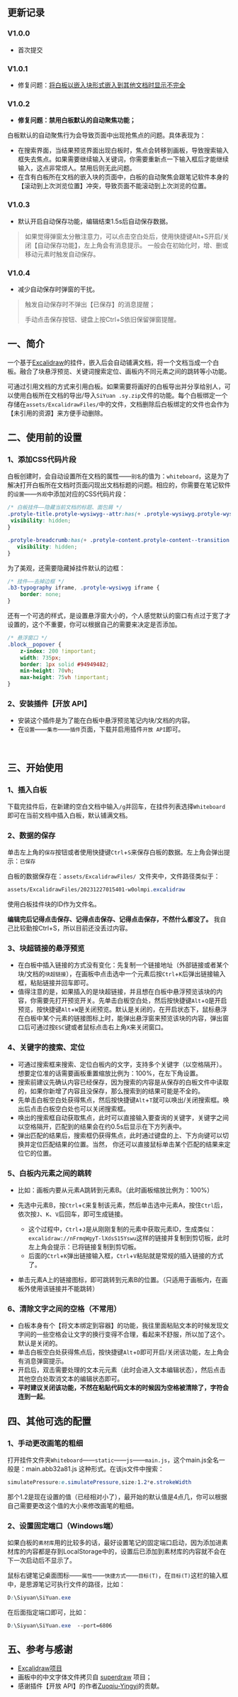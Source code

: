 ## 更新记录

### V1.0.0

* 首次提交

### V1.0.1

* 修复问题：[将白板以嵌入块形式嵌入到其他文档时显示不完全](https://github.com/BryceAndJuly/Whiteboard/issues/1)

### V1.0.2

* **修复问题：禁用白板默认的自动聚焦功能；**

白板默认的自动聚焦行为会导致页面中出现抢焦点的问题。具体表现为：

* 在搜索界面，当结果预览界面出现白板时，焦点会转移到画板，导致搜索输入框失去焦点。如果需要继续输入关键词，你需要重新点一下输入框后才能继续输入，这点非常烦人。禁用后则无此问题。
* 在含有白板所在文档的嵌入块的页面中，白板的自动聚焦会跟笔记软件本身的【滚动到上次浏览位置】冲突，导致页面不能滚动到上次浏览的位置。

### V1.0.3

* 默认开启自动保存功能，编辑结束1.5s后自动保存数据。
> 如果觉得弹窗太分散注意力，可以点击空白处后，使用快捷键Alt+S开启/关闭【自动保存功能】，左上角会有消息提示。
> 一般会在初始化时，增、删或移动元素时触发自动保存。

### V1.0.4

* 减少自动保存时弹窗的干扰。

> 触发自动保存时不弹出【已保存】的消息提醒；
>
> 手动点击保存按钮、键盘上按Ctrl+S依旧保留弹窗提醒。



## 一、简介

一个基于[Excalidraw](https://github.com/excalidraw/excalidraw)的挂件，嵌入后会自动铺满文档，将一个文档当成一个白板。融合了块悬浮预览、关键词搜索定位、画板内不同元素之间的跳转等小功能。

可通过引用文档的方式来引用白板。如果需要将画好的白板导出并分享给别人，可以使用白板所在文档的导出/导入`SiYuan .sy.zip`​文件的功能。每个白板绑定一个存储在`assets/ExcalidrawFiles/`中的文件，文档删除后白板绑定的文件也会作为【未引用的资源】来方便手动删除。


## 二、使用前的设置

### 1、添加CSS代码片段

白板创建时，会自动设置所在文档的属性——`别名`​​的值为：`whiteboard`​​，这是为了解决打开白板所在文档时页面闪现出文档标题的问题。相应的，你需要在笔记软件的`设置`​​——`外观`​​中添加对应的CSS代码片段：

```css
/* 白板挂件——隐藏当前文档的标题、面包屑 */
.protyle-title.protyle-wysiwyg--attr:has(+ .protyle-wysiwyg.protyle-wysiwyg--attr[alias="whiteboard"]){
 visibility: hidden;
}

.protyle-breadcrumb:has(+ .protyle-content.protyle-content--transition > .protyle-wysiwyg.protyle-wysiwyg--attr[alias="whiteboard"]) {
   visibility: hidden;
}
```

为了美观，还需要隐藏掉挂件默认的边框：

```css
/* 挂件——去掉边框 */
.b3-typography iframe, .protyle-wysiwyg iframe {
    border: none;   
}
```

还有一个可选的样式，是设置悬浮窗大小的，个人感觉默认的窗口有点过于宽了才设置的，这个不重要，你可以根据自己的需要来决定是否添加。

```css
/* 悬浮窗口 */
.block__popover {
    z-index: 200 !important;
    width: 735px;
    border: 1px solid #94949482;
    min-height: 70vh;
    max-height: 75vh !important;
}
```

### 2、安装插件【开放 API】

* 安装这个插件是为了能在白板中悬浮预览笔记内块/文档的内容。
* 在`设置`​​​——`集市`​​​——​`插件`​​​页面，下载并启用插件`开放 API`​​​即可。

‍
## 三、开始使用

### 1、插入白板

下载完挂件后，在新建的空白文档中输入`/g`​​​并回车，在挂件列表选择`Whiteboard`​​​即可在当前文档中插入白板，默认铺满文档。

### 2、数据的保存

单击左上角的`保存`​​​按钮或者使用快捷键`Ctrl`​​​+`S`​​​来保存白板的数据。左上角会弹出提示：`已保存`​​​​​​​

白板的数据保存在：`assets/ExcalidrawFiles/ `​​​​​文件夹中，文件路径类似于：

```css
assets/ExcalidrawFiles/20231227015401-w0olmpi.excalidraw
```

使用白板挂件块的ID作为文件名。

**编辑完后记得点击保存、记得点击保存、记得点击保存，不然什么都没了。** 我自己比较勤按Ctrl+S，所以目前还没丢过内容。

### 3、块超链接的悬浮预览

* 在白板中插入链接的方式没有变化：先复制一个链接地址（外部链接或者某个块/文档的`块超链接`​​​​​），在画板中点击选中一个元素后按`Ctrl`​​​​​+`K`​​​​​后弹出链接输入框，粘贴链接并回车即可。
* 值得注意的是，如果插入的是块超链接，并且想在白板中悬浮预览该块的内容，你需要先打开预览开关。先单击白板空白处，然后按快捷键`Alt`​​​​​+`Q`​​是开启预览，按快捷键`Alt`​​​​​+`W`​​​​​是关闭预览。默认是关闭的，在开启状态下，鼠标悬浮在白板中某个元素的链接图标上时，能弹出悬浮窗来预览该块的内容，弹出窗口后可通过按`ESC`​​​​​键或者鼠标点击右上角`X`​​​​​来关闭窗口。

### 4、关键字的搜索、定位

* 可通过搜索框来搜索、定位白板内的文字，支持多个关键字（以空格隔开）。想要定位准的话需要画板重置缩放比例为：100%，在左下角设置。
* 搜索前建议先确认内容已经保存，因为搜索的内容是从保存的白板文件中读取的，如果你新增了内容且没保存，那么搜索到的结果可能是不全的。
* 先单击白板空白处获得焦点，然后按快捷键​`Alt`​​+`T`​​​​就可以唤出/关闭搜索框。唤出后点击白板空白处也可以关闭搜索框。
* 唤出的搜索框自动获取焦点，此时可以直接输入要查询的关键字，关键字之间以空格隔开，匹配到的结果会在约0.5s后显示在下方列表中。
* 弹出匹配的结果后，搜索框仍获得焦点，此时通过键盘的上、下方向键可以切换并定位匹配结果的位置。当然， 你还可以直接鼠标单击某个匹配的结果来定位它的位置。

### 5、白板内元素之间的跳转

* 比如：画板内要从元素A跳转到元素B。（此时画板缩放比例为：100%）
* 先选中元素B，按​`Ctrl`​​​​+​`C`​​​​来复制该元素，然后单击选中元素A，按住​`Ctrl`​​​​后，依次按​`J`​​​​、​`K`​​​​、​`V`​​​​后回车，即可生成链接。

  * 这个过程中，​`Ctrl`​​​​+​`J`​​​​是从刚刚复制的元素中获取元素ID，生成类似：`excalidraw://nFrmqWgyT-lXdsS15Yswu`​​​​这样的链接并复制到剪切板，此时左上角会提示：已将链接复制到剪切板。
  * 后面的​`Ctrl`​​​​+​`K`​​​​弹出链接输入框，​`Ctrl`​​​​+`V`​​​​粘贴就是常规的插入链接的方式了。
* 单击元素A上的链接图标，即可跳转到元素B的位置。（只适用于画板内，在画板外使用该链接并不能跳转）

### 6、清除文字之间的空格（不常用）

* 白板本身有个【将文本绑定到容器】的功能，我往里面粘贴文本的时候发现文字间的一些空格会让文字的换行变得不合理，看起来不舒服，所以加了这个。默认是关闭的。
* 单击白板空白处获得焦点后，按快捷键`Alt`​​​​+`D`​​​​即可开启/关闭该功能，左上角会有消息弹窗提示。
* 开启后，双击需要处理的文本元元素（此时会进入文本编辑状态），然后点击其他空白处取消文本的编辑状态即可。
* **平时建议关闭该功能，不然在粘贴代码文本的时候因为空格被清除了，字符会连到一起**。


## 四、其他可选的配置

### 1、手动更改画笔的粗细

打开挂件文件夹`Whiteboard`​​​​——`static`​​​​——`js`​​​​——`main.js`​​​​，这个main.js全名一般是：main.abb32a81.js 这种形式。在该js文件中搜索：

```css
simulatePressure:e.simulatePressure,size:1.2*e.strokeWidth
```

那个1.2是现在设置的值（已经相对小了），最开始的默认值是4点几，你可以根据自己需要更改这个值的大小来修改画笔的粗细。

### 2、设置固定端口（Windows端）

如果白板的`素材库`​​​​用的比较多的话，最好设置笔记的固定端口启动，因为添加进素材库的内容都是存到LocalStorage中的，设置后已添加到素材库的内容就不会在下一次启动后不显示了。

鼠标右键笔记桌面图标——`属性`​​​​——`快捷方式`​​​​——`目标(T)`​​​​，在`目标(T)`​​​​这栏的输入框中，是思源笔记可执行文件的路径，比如：

```css
D:\Siyuan\SiYuan.exe
```

在后面指定端口即可，比如：

```css
D:\Siyuan\SiYuan.exe  --port=6806
```


## 五、参考与感谢

* [Excalidraw项目](https://github.com/excalidraw/excalidraw)
* 画板中的中文字体文件拷贝自 [superdraw](https://github.com/zuoez02/superdraw) 项目；
* 感谢插件【开放 API】的作者[Zuoqiu-Yingyi](https://github.com/Zuoqiu-Yingyi)的贡献。

‍
